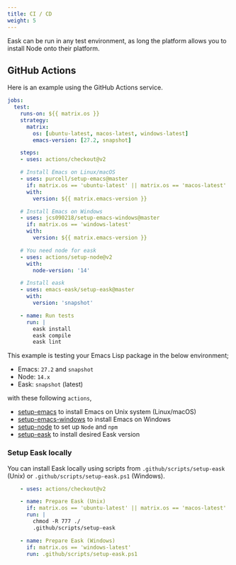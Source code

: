 ```yaml
---
title: CI / CD
weight: 5
---
```


Eask can be run in any test environment, as long the platform allows
you to install Node onto their platform.

## GitHub Actions

Here is an example using the GitHub Actions service.

```yml
jobs:
  test:
    runs-on: ${{ matrix.os }}
    strategy:
      matrix:
        os: [ubuntu-latest, macos-latest, windows-latest]
        emacs-version: [27.2, snapshot]

    steps:
    - uses: actions/checkout@v2

    # Install Emacs on Linux/macOS
    - uses: purcell/setup-emacs@master
      if: matrix.os == 'ubuntu-latest' || matrix.os == 'macos-latest'
      with:
        version: ${{ matrix.emacs-version }}

    # Install Emacs on Windows
    - uses: jcs090218/setup-emacs-windows@master
      if: matrix.os == 'windows-latest'
      with:
        version: ${{ matrix.emacs-version }}

    # You need node for eask
    - uses: actions/setup-node@v2
      with:
        node-version: '14'

    # Install eask
    - uses: emacs-eask/setup-eask@master
      with:
        version: 'snapshot'

    - name: Run tests
      run: |
        eask install
        eask compile
        eask lint
```

This example is testing your Emacs Lisp package in the below environment;

* Emacs: `27.2` and `snapshot`
* Node: `14.x`
* Eask: `snapshot` (latest)

with these following `actions`,

* [setup-emacs](https://github.com/purcell/setup-emacs) to install Emacs on Unix system (Linux/macOS)
* [setup-emacs-windows](https://github.com/jcs090218/setup-emacs-windows) to install Emacs on Windows
* [setup-node](https://github.com/actions/setup-node) to set up `Node` and `npm`
* [setup-eask](https://github.com/emacs-eask/setup-eask) to install desired Eask version

### Setup Eask locally

You can install Eask locally using scripts from `.github/scripts/setup-eask` (Unix)
or `.github/scripts/setup-eask.ps1` (Windows).

```yml
    - uses: actions/checkout@v2

    - name: Prepare Eask (Unix)
      if: matrix.os == 'ubuntu-latest' || matrix.os == 'macos-latest'
      run: |
        chmod -R 777 ./
        .github/scripts/setup-eask

    - name: Prepare Eask (Windows)
      if: matrix.os == 'windows-latest'
      run: .github/scripts/setup-eask.ps1
```
